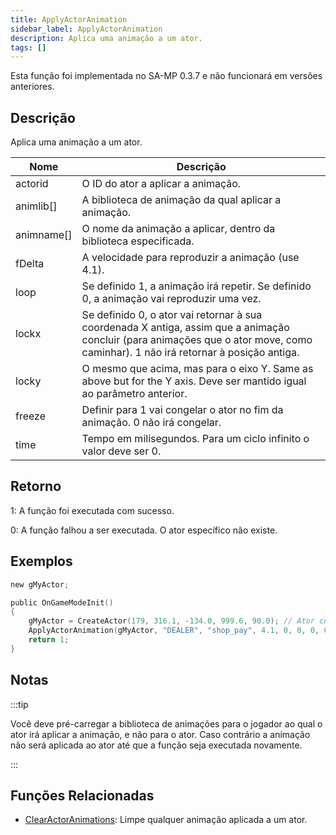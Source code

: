 ```yaml
---
title: ApplyActorAnimation
sidebar_label: ApplyActorAnimation
description: Aplica uma animação a um ator.
tags: []
---
```


Esta função foi implementada no SA-MP 0.3.7 e não funcionará em versões anteriores.

## Descrição

Aplica uma animação a um ator.

| Nome       | Descrição                                                                                                                                                                         |
| ---------- | --------------------------------------------------------------------------------------------------------------------------------------------------------------------------------- |
| actorid    | O ID do ator a aplicar a animação.                                                                                                                                                |
| animlib[]  | A biblioteca de animação da qual aplicar a animação.                                                                                                                              |
| animname[] | O nome da animação a aplicar, dentro da biblioteca especificada.                                                                                                                  |
| fDelta     | A velocidade para reproduzir a animação (use 4.1).                                                                                                                                |
| loop       | Se definido 1, a animação irá repetir. Se definido 0, a animação vai reproduzir uma vez.                                                                                          |
| lockx      | Se definido 0, o ator vai retornar à sua coordenada X antiga, assim que a animação concluir (para animações que o ator move, como caminhar). 1 não irá retornar à posição antiga. |
| locky      | O mesmo que acima, mas para o eixo Y. Same as above but for the Y axis. Deve ser mantido igual ao parâmetro anterior.                                                             |
| freeze     | Definir para 1 vai congelar o ator no fim da animação. 0 não irá congelar.                                                                                                        |
| time       | Tempo em milisegundos. Para um ciclo infinito o valor deve ser 0.                                                                                                                 |

## Retorno

1: A função foi executada com sucesso.

0: A função falhou a ser executada. O ator específico não existe.

## Exemplos

```c
new gMyActor;

public OnGameModeInit()
{
    gMyActor = CreateActor(179, 316.1, -134.0, 999.6, 90.0); // Ator como vendedor na Ammunation
    ApplyActorAnimation(gMyActor, "DEALER", "shop_pay", 4.1, 0, 0, 0, 0, 0); // Anim de pagamento
    return 1;
}
```

## Notas

:::tip

Você deve pré-carregar a biblioteca de animações para o jogador ao qual o ator irá aplicar a animação, e não para o ator. Caso contrário a animação não será aplicada ao ator até que a função seja executada novamente.

:::

## Funções Relacionadas

- [ClearActorAnimations](ClearActorAnimations): Limpe qualquer animação aplicada a um ator.
